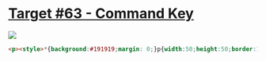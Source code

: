 # [Target #63 - Command Key](https://cssbattle.dev/play/63)

![](https://cssbattle.dev/targets/63.png)

```HTML
<p><style>*{background:#191919;margin: 0;}p{width:50;height:50;border:10px solid#5DBCF9;margin: 114 0 0 166;position:relative;}p:after,p:before{content:'';position:absolute;width:50;height:50;border:10px solid#5DBCF9;-webkit-box-reflect:right 50px;left: -70;}p:before{border-radius: 50% 50% 0 50%;top:-70;}p:after{border-radius: 50% 0 50%50%;top:50```